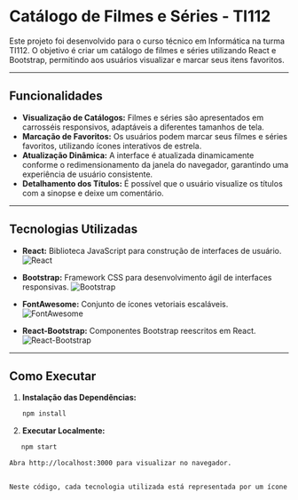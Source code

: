 # Catálogo de Filmes e Séries - TI112

Este projeto foi desenvolvido para o curso técnico em Informática na turma TI112. O objetivo é criar um catálogo de filmes e séries utilizando React e Bootstrap, permitindo aos usuários visualizar e marcar seus itens favoritos.

---

## Funcionalidades

- **Visualização de Catálogos:** Filmes e séries são apresentados em carrosséis responsivos, adaptáveis a diferentes tamanhos de tela.
- **Marcação de Favoritos:** Os usuários podem marcar seus filmes e séries favoritos, utilizando ícones interativos de estrela.
- **Atualização Dinâmica:** A interface é atualizada dinamicamente conforme o redimensionamento da janela do navegador, garantindo uma experiência de usuário consistente.
- **Detalhamento dos Títulos:** É possível que o usuário visualize os títulos com a sinopse e deixe um comentário.

---

## Tecnologias Utilizadas

- **React:** Biblioteca JavaScript para construção de interfaces de usuário.
  ![React](https://img.shields.io/badge/React-16.13.1-blue.svg)
  
- **Bootstrap:** Framework CSS para desenvolvimento ágil de interfaces responsivas.
  ![Bootstrap](https://img.shields.io/badge/Bootstrap-4.5.2-purple.svg)
  
- **FontAwesome:** Conjunto de ícones vetoriais escaláveis.
  ![FontAwesome](https://img.shields.io/badge/FontAwesome-5.14.0-orange.svg)
  
- **React-Bootstrap:** Componentes Bootstrap reescritos em React.
  ![React-Bootstrap](https://img.shields.io/badge/React--Bootstrap-1.3.0-blue.svg)

---

## Como Executar

1. **Instalação das Dependências:**
   ```bash
   npm install

2. **Executar Localmente:**
 ```bash
    npm start

Abra http://localhost:3000 para visualizar no navegador.


Neste código, cada tecnologia utilizada está representada por um ícone correspondente, que é exibido como uma imagem na forma de distintivos (badges) ao lado do nome da tecnologia. Isso proporciona uma visualização rápida e informativa das tecnologias principais envolvidas no seu projeto.


